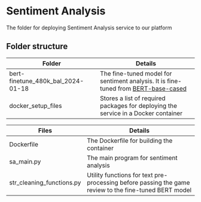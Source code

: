# Sentiment Analysis

The folder for deploying Sentiment Analysis service to our platform

## Folder structure

|Folder|Details|
|---|---|
|bert-finetune_480k_bal_2024-01-18|The fine-tuned model for sentiment analysis. It is fine-tuned from [BERT-base-cased](https://huggingface.co/google-bert/bert-base-cased)|
|docker_setup_files|Stores a list of required packages for deploying the service in a Docker container|

|Files|Details|
|---|---|
|Dockerfile|The Dockerfile for building the container|
|sa_main.py|The main program for sentiment analysis|
|str_cleaning_functions.py|Utility functions for text pre-processing before passing the game review to the fine-tuned BERT model|

